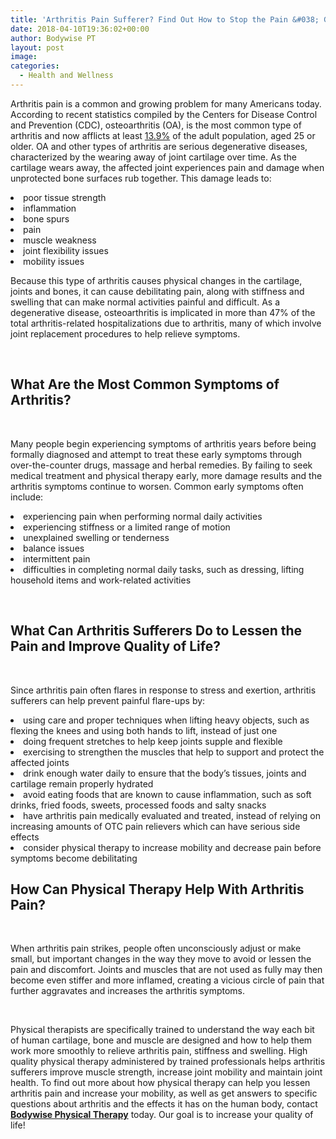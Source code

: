 ```yaml
---
title: 'Arthritis Pain Sufferer? Find Out How to Stop the Pain &#038; Get Relief'
date: 2018-04-10T19:36:02+00:00
author: Bodywise PT
layout: post
image:
categories:
  - Health and Wellness
---
```

Arthritis pain is a common and growing problem for many Americans today. According to recent statistics compiled by the Centers for Disease Control and Prevention (CDC), osteoarthritis (OA), is the most common type of arthritis and now afflicts at least [13.9%](http://www.cdc.gov/arthritis/basics/osteoarthritis.htm) of the adult population, aged 25 or older. OA and other types of arthritis are serious degenerative diseases, characterized by the wearing away of joint cartilage over time. As the cartilage wears away, the affected joint experiences pain and damage when unprotected bone surfaces rub together. This damage leads to:

<li style="font-weight: 400;">
  poor tissue strength
</li>
<li style="font-weight: 400;">
  inflammation
</li>
<li style="font-weight: 400;">
  bone spurs
</li>
<li style="font-weight: 400;">
  pain
</li>
<li style="font-weight: 400;">
  muscle weakness
</li>
<li style="font-weight: 400;">
  joint flexibility issues
</li>
<li style="font-weight: 400;">
  mobility issues
</li>

Because this type of arthritis causes physical changes in the cartilage, joints and bones, it can cause debilitating pain, along with stiffness and swelling that can make normal activities painful and difficult. As a degenerative disease, osteoarthritis is implicated in more than 47% of the total arthritis-related hospitalizations due to arthritis, many of which involve joint replacement procedures to help relieve symptoms.

&nbsp;

## **What Are the Most Common Symptoms of Arthritis?**

&nbsp;

Many people begin experiencing symptoms of arthritis years before being formally diagnosed and attempt to treat these early symptoms through over-the-counter drugs, massage and herbal remedies. By failing to seek medical treatment and physical therapy early, more damage results and the arthritis symptoms continue to worsen. Common early symptoms often include:

<li style="font-weight: 400;">
  experiencing pain when performing normal daily activities
</li>
<li style="font-weight: 400;">
  experiencing stiffness or a limited range of motion
</li>
<li style="font-weight: 400;">
  unexplained swelling or tenderness
</li>
<li style="font-weight: 400;">
  balance issues
</li>
<li style="font-weight: 400;">
  intermittent pain
</li>
<li style="font-weight: 400;">
  difficulties in completing normal daily tasks, such as dressing, lifting household items and work-related activities
</li>

&nbsp;

## **What Can Arthritis Sufferers Do to Lessen the Pain and Improve Quality of Life?**

&nbsp;

Since arthritis pain often flares in response to stress and exertion, arthritis sufferers can help prevent painful flare-ups by:

<li style="font-weight: 400;">
  using care and proper techniques when lifting heavy objects, such as flexing the knees and using both hands to lift, instead of just one
</li>
<li style="font-weight: 400;">
  doing frequent stretches to help keep joints supple and flexible
</li>
<li style="font-weight: 400;">
  exercising to strengthen the muscles that help to support and protect the affected joints
</li>
<li style="font-weight: 400;">
  drink enough water daily to ensure that the body&#8217;s tissues, joints and cartilage remain properly hydrated
</li>
<li style="font-weight: 400;">
  avoid eating foods that are known to cause inflammation, such as soft drinks, fried foods, sweets, processed foods and salty snacks
</li>
<li style="font-weight: 400;">
  have arthritis pain medically evaluated and treated, instead of relying on increasing amounts of OTC pain relievers which can have serious side effects
</li>
<li style="font-weight: 400;">
  consider physical therapy to increase mobility and decrease pain before symptoms become debilitating
</li>

## **How Can Physical Therapy Help With Arthritis Pain?**

&nbsp;

When arthritis pain strikes, people often unconsciously adjust or make small, but important changes in the way they move to avoid or lessen the pain and discomfort. Joints and muscles that are not used as fully may then become even stiffer and more inflamed, creating a vicious circle of pain that further aggravates and increases the arthritis symptoms.

&nbsp;

Physical therapists are specifically trained to understand the way each bit of human cartilage, bone and muscle are designed and how to help them work more smoothly to relieve arthritis pain, stiffness and swelling. High quality physical therapy administered by trained professionals helps arthritis sufferers improve muscle strength, increase joint mobility and maintain joint health. To find out more about how physical therapy can help you lessen arthritis pain and increase your mobility, as well as get answers to specific questions about arthritis and the effects it has on the human body, contact <strong><a href="https://bodywisept.com/">Bodywise Physical Therapy</a></strong> today. Our goal is to increase your quality of life!
